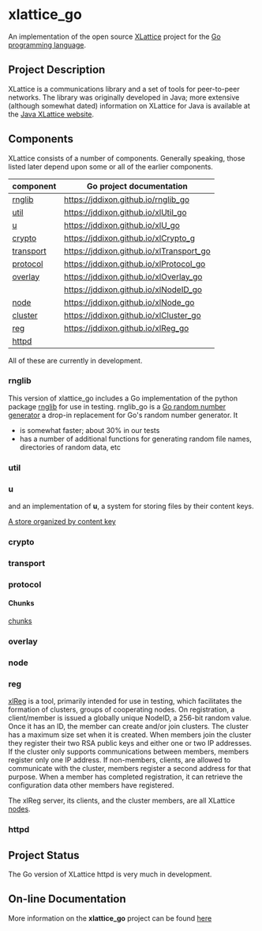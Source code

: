 # xlattice_go

An implementation of the open source
[XLattice](http://jddixon.github.io/xlattice)
project for the
[Go programming language](http://golang.org).

## Project Description

XLattice is a communications library and a set of tools
for peer-to-peer networks.  The library was originally developed in Java;
more extensive (although somewhat
dated) information on XLattice for Java is available at the
[Java XLattice website](http://www.xlattice.org).

## Components

XLattice consists of a number of components.  Generally speaking, those
listed later depend upon some or all of the earlier components.

| component               | Go project documentation                   |
|-------------------------|--------------------------------------------|
| [rnglib](#rnglib)       | <https://jddixon.github.io/rnglib_go>      |
| [util](#util)           | <https://jddixon.github.io/xlUtil_go>      |
| [u](#u)                 | <https://jddixon.github.io/xlU_go>         |
| [crypto](#crypto)       | <https://jddixon.github.io/xlCrypto_g>     |
| [transport](#transport) | <https://jddixon.github.io/xlTransport_go> |
| [protocol](#protocol)   | <https://jddixon.github.io/xlProtocol_go>  |
| [overlay](#overlay)     | <https://jddixon.github.io/xlOverlay_go>   |
|                         | <https://jddixon.github.io/xlNodeID_go>    |
| [node](#node)           | <https://jddixon.github.io/xlNode_go>      |
| [cluster](#cluster)     | <https://jddixon.github.io/xlCluster_go>   |
| [reg](#reg)             | <https://jddixon.github.io/xlReg_go>       |
| [httpd](#httpd)         |                                            |

All of these are currently in development.

### <a name="rnglib"></a>rnglib

This version of xlattice_go includes a Go implementation of
the python package
[rnglib](https://jddixon.github.io/rnglib)
for use in testing. rnglib_go is a [Go random number generator](rnglib.html)
a drop-in replacement for Go's random number generator.  It

* is somewhat faster; about 30% in our tests
* has a number of additional functions for generating random file names,
    directories of random data, etc

### <a name="util"></a>util

### <a name="u"></a>u

and an implementation of **u**, a system for
storing files by their content keys.

[A store organized by content key](u.html)

### <a name="crypto"></a>crypto

### <a name="transport"></a>transport

### <a name="protocol"></a>protocol

#### Chunks

[chunks](chunks.html)

### <a name="overlay"></a>overlay

### <a name="node"></a>node

### <a name="reg"></a>reg

[xlReg](https://jddixon.github.io/xlReg)
is a tool, primarily intended for use in testing,
which facilitates the formation of clusters, groups of cooperating nodes.
On registration, a
client/member is issued a globally unique NodeID, a 256-bit random value.
Once it has an ID, the member can create and/or join clusters.  The cluster has
a maximum size set when it is created.  When members join the cluster they
register their two RSA public keys and either one or two IP addresses.
If the cluster only supports communications between members, members
register only one IP address.  If non-members, clients, are allowed to
communicate with the cluster, members register a second address for
that purpose.  When a member has completed registration, it can retrieve
the configuration data other members have registered.

The xlReg server, its clients, and the cluster members, are all XLattice
[nodes](https://jddixon.github.io/node).

### <a name="httpd"></a>httpd

## Project Status

The Go version of XLattice httpd is very much in development.

## On-line Documentation

More information on the **xlattice_go** project can be found
[here](https://jddixon.github.io/xlattice_go)

